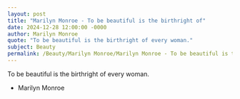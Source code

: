 ```yaml
---
layout: post
title: "Marilyn Monroe - To be beautiful is the birthright of"
date: 2024-12-28 12:00:00 -0000
author: Marilyn Monroe
quote: "To be beautiful is the birthright of every woman."
subject: Beauty
permalink: /Beauty/Marilyn Monroe/Marilyn Monroe - To be beautiful is the birthright of
---
```


To be beautiful is the birthright of every woman.

- Marilyn Monroe
